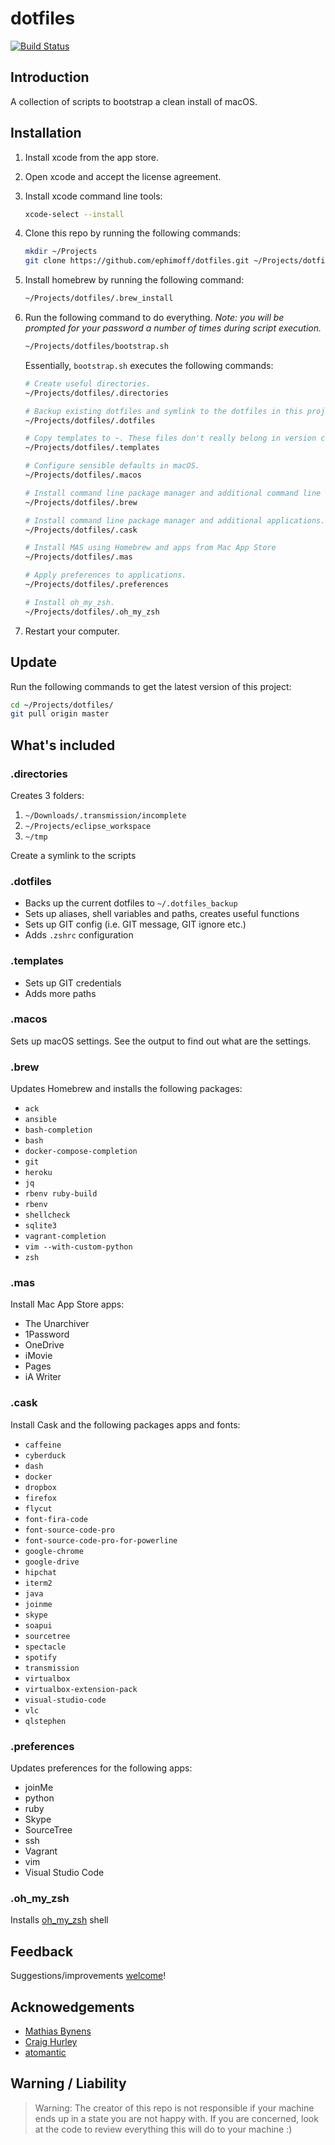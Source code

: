 # dotfiles

[![Build Status](https://travis-ci.org/ephimoff/dotfiles.svg?branch=master)](https://travis-ci.org/ephimoff/dotfiles)

## Introduction

A collection of scripts to bootstrap a clean install of macOS.

## Installation

1. Install xcode from the app store.

1. Open xcode and accept the license agreement.

1. Install xcode command line tools:

    ```sh
    xcode-select --install
    ```

1. Clone this repo by running the following commands:

    ```sh
    mkdir ~/Projects
    git clone https://github.com/ephimoff/dotfiles.git ~/Projects/dotfiles
    ```

1. Install homebrew by running the following command:

    ```sh
    ~/Projects/dotfiles/.brew_install
    ```

1. Run the following command to do everything.  _Note: you will be prompted for your password a number of times during script execution._

    ```sh
    ~/Projects/dotfiles/bootstrap.sh
    ```

    Essentially, `bootstrap.sh` executes the following commands:

    ```sh
    # Create useful directories.
    ~/Projects/dotfiles/.directories

    # Backup existing dotfiles and symlink to the dotfiles in this project.
    ~/Projects/dotfiles/.dotfiles

    # Copy templates to ~. These files don't really belong in version control, hence they are not symlinked.
    ~/Projects/dotfiles/.templates

    # Configure sensible defaults in macOS.
    ~/Projects/dotfiles/.macos

    # Install command line package manager and additional command line tools.
    ~/Projects/dotfiles/.brew

    # Install command line package manager and additional applications.
    ~/Projects/dotfiles/.cask

    # Install MAS using Homebrew and apps from Mac App Store
    ~/Projects/dotfiles/.mas

    # Apply preferences to applications.
    ~/Projects/dotfiles/.preferences

    # Install oh_my_zsh.
    ~/Projects/dotfiles/.oh_my_zsh
    ```

1. Restart your computer.

## Update

Run the following commands to get the latest version of this project:

```sh
cd ~/Projects/dotfiles/
git pull origin master
```

## What's included

### .directories

Creates 3 folders:

1. `~/Downloads/.transmission/incomplete`
1. `~/Projects/eclipse_workspace`
1. `~/tmp`

Create a symlink to the scripts

### .dotfiles

* Backs up the current dotfiles to `~/.dotfiles_backup`
* Sets up aliases, shell variables and paths, creates useful functions
* Sets up GIT config (i.e. GIT message, GIT ignore etc.)
* Adds `.zshrc` configuration

### .templates

* Sets up GIT credentials
* Adds more paths

### .macos

Sets up macOS settings. See the output to find out what are the settings.

### .brew

Updates Homebrew and installs the following packages:

* `ack`
* `ansible`
* `bash-completion`
* `bash`
* `docker-compose-completion`
* `git`
* `heroku`
* `jq`
* `rbenv ruby-build`
* `rbenv`
* `shellcheck`
* `sqlite3`
* `vagrant-completion`
* `vim --with-custom-python`
* `zsh`

### .mas

Install Mac App Store apps:

* The Unarchiver
* 1Password
* OneDrive
* iMovie
* Pages
* iA Writer

### .cask

Install Cask and the following packages apps and fonts:

* `caffeine`
* `cyberduck`
* `dash`
* `docker`
* `dropbox`
* `firefox`
* `flycut`
* `font-fira-code`
* `font-source-code-pro`
* `font-source-code-pro-for-powerline`
* `google-chrome`
* `google-drive`
* `hipchat`
* `iterm2`
* `java`
* `joinme`
* `skype`
* `soapui`
* `sourcetree`
* `spectacle`
* `spotify`
* `transmission`
* `virtualbox`
* `virtualbox-extension-pack`
* `visual-studio-code`
* `vlc`
* `qlstephen`

### .preferences

Updates preferences for the following apps:

* joinMe
* python
* ruby
* Skype
* SourceTree
* ssh
* Vagrant
* vim
* Visual Studio Code

### .oh_my_zsh

Installs [oh_my_zsh](http://ohmyz.sh) shell

## Feedback

Suggestions/improvements [welcome](https://github.com/ephimoff/dotfiles/issues)!

## Acknowedgements

* [Mathias Bynens](https://github.com/mathiasbynens)
* [Craig Hurley](https://github.com/craighurley/dotfiles)
* [atomantic](https://github.com/atomantic/dotfiles)

## Warning / Liability

> Warning: The creator of this repo is not responsible if your machine ends up in a state you are not happy with. If you are concerned, look at the code to review everything this will do to your machine :)

